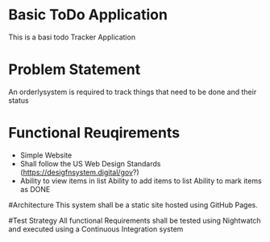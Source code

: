 # Basic ToDo Application
This is a basi todo Tracker Application
# Problem Statement

An orderlysystem is required to track things that need to be done and their status

# Functional Reuqirements
- Simple Website
- Shall follow the US Web Design Standards (https://desigfnsystem.digital/gov?)
- Ability to view items in list
Ability to add items to list
Ability to mark items as DONE

#Architecture 
This system shall be a static site hosted using GitHub Pages.

#Test Strategy
All functional Requirements shall be tested using Nightwatch and executed using a Continuous Integration system
